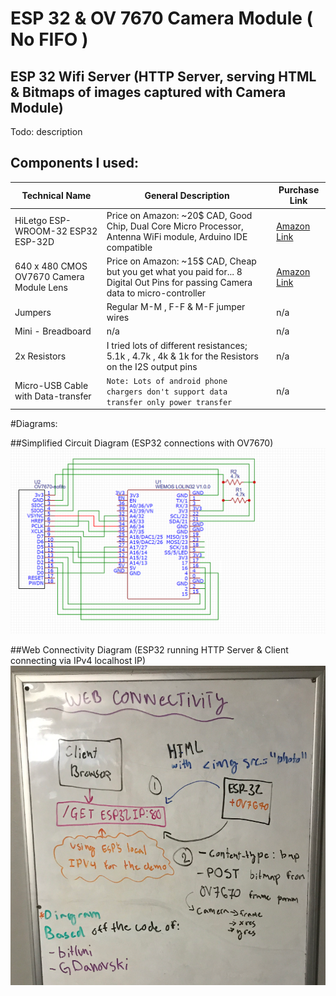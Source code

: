 # ESP 32 & OV 7670 Camera Module ( No FIFO )
## ESP 32 Wifi Server (HTTP Server, serving HTML & Bitmaps of images captured with Camera Module)

Todo: description

## Components I used:
| Technical Name | General Description | Purchase Link |
| ----------- | ----------- |----------- |
| HiLetgo ESP-WROOM-32 ESP32 ESP-32D | Price on Amazon: ~20$ CAD, Good Chip, Dual Core Micro Processor, Antenna WiFi module, Arduino IDE compatible| [Amazon Link](https://www.amazon.ca/gp/product/B0718T232Z/ref=ppx_yo_dt_b_asin_image_o04_s00?ie=UTF8&psc=1)| 
| 640 x 480 CMOS OV7670 Camera Module Lens |Price on Amazon: ~15$ CAD, Cheap but you get what you paid for... 8 Digital Out Pins for passing Camera data to micro-controller| [Amazon Link](https://www.amazon.ca/gp/product/B008D8PMA4/ref=ppx_yo_dt_b_search_asin_image?ie=UTF8&psc=1)|
| Jumpers | Regular M-M , F-F & M-F jumper wires | n/a |
| Mini - Breadboard | n/a | n/a |
| 2x Resistors | I tried lots of different resistances; 5.1k , 4.7k , 4k & 1k for the Resistors on the I2S output pins | n/a |
| Micro-USB Cable with Data-transfer | `Note: Lots of android phone chargers don't support data transfer only power transfer` | n/a |

#Diagrams:

##Simplified Circuit Diagram (ESP32 connections with OV7670)
![Simplified Circuit Diagram](./Simplified_ESP32_OV_7670_No_Fifo.png)

##Web Connectivity Diagram (ESP32 running HTTP Server & Client connecting via IPv4 localhost IP)
![Web Connectivity](./Web_connectivity_diagram.png)